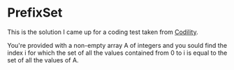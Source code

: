 # PrefixSet
This is the solution I came up for a coding test taken from [Codility](http://codility.com).


You're provided with a non-empty array A of integers and you sould find the index i for which the set of all the values contained from 0 to i is equal to the set of all the values of A.

